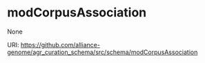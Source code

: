 # modCorpusAssociation

None

URI: https://github.com/alliance-genome/agr_curation_schema/src/schema/modCorpusAssociation

